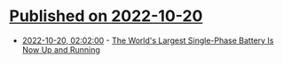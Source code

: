 # [Published on 2022-10-20](index.md)

* [2022-10-20, 02:02:00](https://hardware.slashdot.org/story/22/10/19/2255218/the-worlds-largest-single-phase-battery-is-now-up-and-running?utm_source=rss1.0mainlinkanon&utm_medium=feed) - [The World's Largest Single-Phase Battery Is Now Up and Running](https://hardware.slashdot.org/story/22/10/19/2255218/the-worlds-largest-single-phase-battery-is-now-up-and-running?utm_source=rss1.0mainlinkanon&utm_medium=feed)
